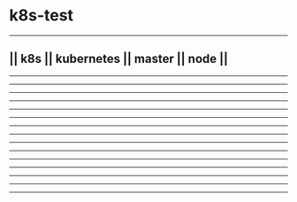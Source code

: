 # k8s-test
---------------------------------------------------------------------------------------------------------
||    k8s     ||         kubernetes      ||        master        ||        node        || 
---------------------------------------------------------------------------------------------------------
*********************************************************************************************************
**            **
**          **
**        **
**      **
**    ** 
**  **                      
*****                  ******
**  **
**   **
**    **
**     **
**      **
**       **
**        **


